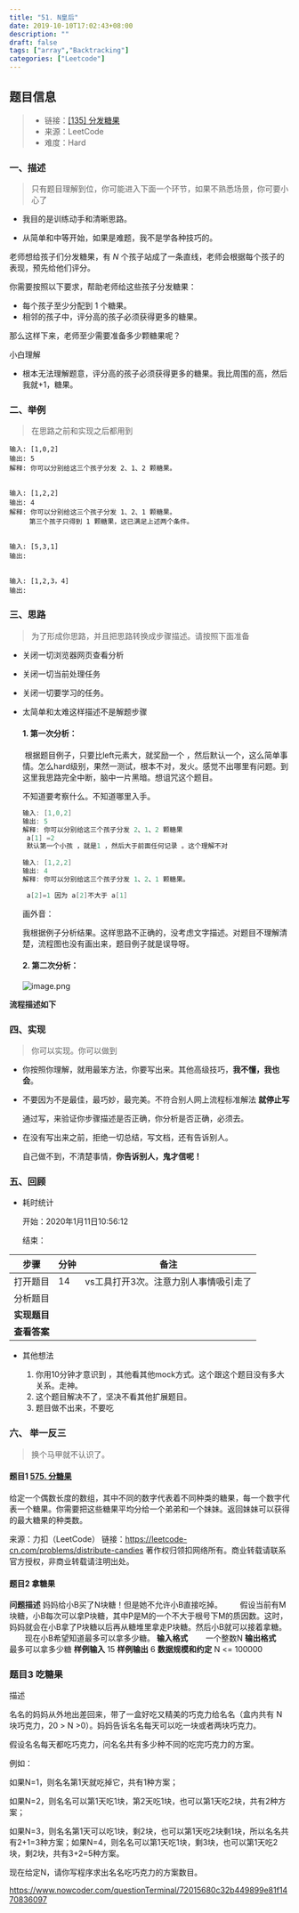 ```yaml
---
title: "51. N皇后"
date: 2019-10-10T17:02:43+08:00
description: ""
draft: false
tags: ["array","Backtracking"]
categories: ["Leetcode"]
---
```




## 题目信息

> - 链接：[[135] 分发糖果](https://leetcode-cn.com/problems/number-of-digit-one/)
> - 来源：LeetCode
> - 难度：Hard

### 一、描述

> 只有题目理解到位，你可能进入下面一个环节，如果不熟悉场景，你可要小心了

- 我目的是训练动手和清晰思路。

- 从简单和中等开始，如果是难题，我不是学各种技巧的。



老师想给孩子们分发糖果，有 *N* 个孩子站成了一条直线，老师会根据每个孩子的表现，预先给他们评分。

你需要按照以下要求，帮助老师给这些孩子分发糖果：

- 每个孩子至少分配到 1 个糖果。
- 相邻的孩子中，评分高的孩子必须获得更多的糖果。

那么这样下来，老师至少需要准备多少颗糖果呢？



小白理解

- 根本无法理解题意，评分高的孩子必须获得更多的糖果。我比周围的高，然后我就+1，糖果。

### 二、举例

> 在思路之前和实现之后都用到

```
输入: [1,0,2]
输出: 5
解释: 你可以分别给这三个孩子分发 2、1、2 颗糖果。


输入: [1,2,2]
输出: 4
解释: 你可以分别给这三个孩子分发 1、2、1 颗糖果。
     第三个孩子只得到 1 颗糖果，这已满足上述两个条件。
     
     
输入: [5,3,1]
输出:     

     
输入: [1,2,3，4]
输出:     
```

### 三、思路

> 为了形成你思路，并且把思路转换成步骤描述。请按照下面准备

- 关闭一切浏览器网页查看分析

- 关闭一切当前处理任务

- 关闭一切要学习的任务。

- 太简单和太难这样描述不是解题步骤

  #### 1. 第一次分析：

  ​       根据题目例子，只要比left元素大，就奖励一个 ，然后默认一个，这么简单事情。怎么hard级别，果然一测试，根本不对，发火。感觉不出哪里有问题。到这里我思路完全中断，脑中一片黑暗。想诅咒这个题目。
  
  不知道要考察什么。不知道哪里入手。
  
  
  
  ~~~c
  输入: [1,0,2]
  输出: 5
  解释: 你可以分别给这三个孩子分发 2、1、2 颗糖果
   a[1] =2   
   默认第一个小孩 ，就是1 ，然后大于前面任何记录 。这个理解不对  
      
  输入: [1,2,2]
  输出: 4
  解释: 你可以分别给这三个孩子分发 1、2、1 颗糖果。
  
   a[2]=1 因为 a[2]不大于 a[1]   
  ~~~
  
  
  
  
  
  
  
  画外音：
  
  
  
   我根据例子分析结果。这样思路不正确的，没考虑文字描述。对题目不理解清楚，流程图也没有画出来，题目例子就是误导呀。
  
   
  
  #### 2. 第二次分析：
  
  ![image.png](https://i.loli.net/2020/01/11/FKG82netusLlWUV.png)

**流程描述如下**



### 四、实现

> 你可以实现。你可以做到

- 你按照你理解，就用最笨方法，你要写出来。其他高级技巧，**我不懂，我也会**。

- 不要因为不是最佳，最巧妙，最完美。不符合别人网上流程标准解法 **就停止写**

  通过写，来验证你步骤描述是否正确，你分析是否正确，必须去。

- 在没有写出来之前，拒绝一切总结，写文档，还有告诉别人。

  自己做不到，不清楚事情，**你告诉别人，鬼才信呢！**

  
  
  
  
  









### 五、回顾

- 耗时统计 

  开始：2020年1月11日10:56:12

  结束：

| 步骤         | 分钟 | 备注                                  |
| ------------ | ---- | ------------------------------------- |
| 打开题目     | 14   | vs工具打开3次。注意力别人事情吸引走了 |
| 分析题目     |      |                                       |
| **实现题目** |      |                                       |
| **查看答案** |      |                                       |



- 其他想法

  1. 你用10分钟才意识到 ，其他看其他mock方式。这个跟这个题目没有多大关系。走神。
  2. 这个题目解决不了，坚决不看其他扩展题目。
  3. 题目做不出来，不要吃
  
  



### 六、  举一反三

> 换个马甲就不认识了。



#### 题目1 [575. 分糖果](https://leetcode-cn.com/problems/distribute-candies/)

给定一个偶数长度的数组，其中不同的数字代表着不同种类的糖果，每一个数字代表一个糖果。你需要把这些糖果平均分给一个弟弟和一个妹妹。返回妹妹可以获得的最大糖果的种类数。

来源：力扣（LeetCode）
链接：https://leetcode-cn.com/problems/distribute-candies
著作权归领扣网络所有。商业转载请联系官方授权，非商业转载请注明出处。



#### 题目2  拿糖果

**问题描述**
妈妈给小B买了N块糖！但是她不允许小B直接吃掉。
　　假设当前有M块糖，小B每次可以拿P块糖，其中P是M的一个不大于根号下M的质因数。这时，妈妈就会在小B拿了P块糖以后再从糖堆里拿走P块糖。然后小B就可以接着拿糖。
　　现在小B希望知道最多可以拿多少糖。
**输入格式**
　　一个整数N
**输出格式**
　　最多可以拿多少糖
**样例输入**
15
**样例输出**
6
**数据规模和约定**
N <= 100000

### 题目3 吃糖果



描述

名名的妈妈从外地出差回来，带了一盒好吃又精美的巧克力给名名（盒内共有 N 块巧克力，20 > N >0）。妈妈告诉名名每天可以吃一块或者两块巧克力。

假设名名每天都吃巧克力，问名名共有多少种不同的吃完巧克力的方案。

例如：

如果N=1，则名名第1天就吃掉它，共有1种方案；

如果N=2，则名名可以第1天吃1块，第2天吃1块，也可以第1天吃2块，共有2种方案；

如果N=3，则名名第1天可以吃1块，剩2块，也可以第1天吃2块剩1块，所以名名共有2+1=3种方案；如果N=4，则名名可以第1天吃1块，剩3块，也可以第1天吃2块，剩2块，共有3+2=5种方案。

现在给定N，请你写程序求出名名吃巧克力的方案数目。



https://www.nowcoder.com/questionTerminal/72015680c32b449899e81f1470836097





